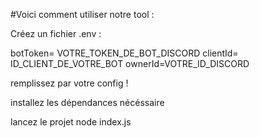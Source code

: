 #Voici comment utiliser notre tool :

Créez un fichier .env :

botToken= VOTRE_TOKEN_DE_BOT_DISCORD
clientId= ID_CLIENT_DE_VOTRE_BOT
ownerId=VOTRE_ID_DISCORD

remplissez par votre config !

installez les dépendances nécéssaire

lancez le projet
node index.js
